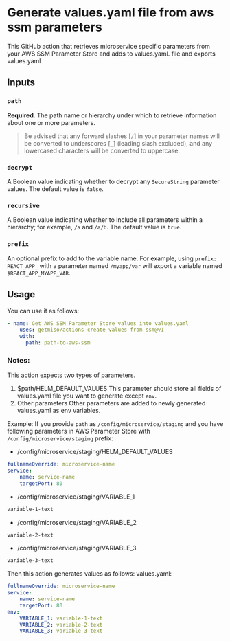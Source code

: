# Generate values.yaml file from aws ssm parameters

This GitHub action that retrieves microservice specific parameters from your AWS SSM Parameter Store and adds to values.yaml. file and exports values.yaml

## Inputs

### `path`

**Required**. The path name or hierarchy under which to retrieve information about one or more parameters.

> Be advised that any forward slashes [`/`] in your parameter names will be converted to underscores [`_`] (leading slash excluded), and any lowercased characters will be converted to uppercase.

### `decrypt`

A Boolean value indicating whether to decrypt any `SecureString` parameter values. The default value is `false`.

### `recursive`

A Boolean value indicating whether to include all parameters within a hierarchy; for example, `/a` and `/a/b`. The default value is `true`.

### `prefix`

An optional prefix to add to the variable name. For example, using `prefix: REACT_APP_` with a parameter named `/myapp/var` will export a variable named `$REACT_APP_MYAPP_VAR`.

## Usage

You can use it as follows:
```yaml
- name: Get AWS SSM Parameter Store values into values.yaml
    uses: getmiso/actions-create-values-from-ssm@v1
    with:
      path: path-to-aws-ssm
```
### Notes:
This action expects two types of parameters.

1. $path/HELM_DEFAULT_VALUES
   This parameter should store all fields of values.yaml file you want to generate except `env`.
2. Other parameters
   Other parameters are added to newly generated values.yaml as env variables.

Example:
If you provide `path` as `/config/microservice/staging` and you have following parameters in AWS Parameter Store with `/config/microservice/staging` prefix:

- /config/microservice/staging/HELM_DEFAULT_VALUES
```yaml
fullnameOverride: microservice-name
service:
    name: service-name
    targetPort: 80
```
- /config/microservice/staging/VARIABLE_1
```txt
variable-1-text
```
- /config/microservice/staging/VARIABLE_2
```txt
variable-2-text
```
- /config/microservice/staging/VARIABLE_3
```txt
variable-3-text
```
Then this action generates values as follows:
values.yaml:
```yaml
fullnameOverride: microservice-name
service:
    name: service-name
    targetPort: 80
env:
    VARIABLE_1: variable-1-text
    VARIABLE_2: variable-2-text
    VARIABLE_3: variable-3-text
```